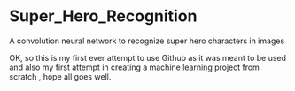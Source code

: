 # Super_Hero_Recognition
A convolution neural network to recognize super hero characters in images 

OK, so this is my first ever attempt to use Github as it was meant to be used and also my first attempt in creating a machine learning project from scratch , hope all goes well.

